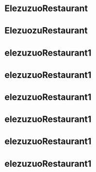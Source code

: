 # ElezuzuoRestaurant
# ElezuozuRestaurant
# elezuzuoRestaurant1
# elezuzuoRestaurant1
# elezuzuoRestaurant1
# elezuzuoRestaurant1
# elezuzuoRestaurant1
# elezuzuoRestaurant1
